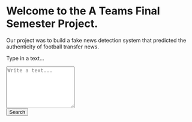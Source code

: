 <h1>Welcome to the A Teams Final Semester Project.</h1>
<p>Our project was to build a fake news detection system that predicted the authenticity of football transfer news.</p>
<p>Type in a text...</p>


<form class="d-flex form-group green-border-focus" action="/form1/">
  <div class="form-group">
  <!-- <input class="form-control form-control-lg" name="query" type="search" placeholder="Enter text..." aria-label="Search"> -->
  <textarea class="form-control" name=query id="exampleFormControlTextarea4" rows="7" placeholder="Write a text..."></textarea>
  </div>
  <button class="btn btn-outline-success" type="submit">Search</button>

</form>

